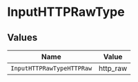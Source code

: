 # InputHTTPRawType


## Values

| Name                      | Value                     |
| ------------------------- | ------------------------- |
| `InputHTTPRawTypeHTTPRaw` | http_raw                  |
